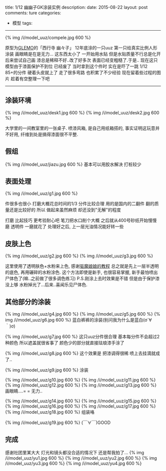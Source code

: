 title: 1/12 幽幽子GK涂装实例
description: 
date: 2015-08-22
layout: post
comments: ture
categories:
- 模型
tags: 
---

{% img /i/model_uuz/compele.jpg 600 %}

原型为[GLEMO](http://glemo.blog.fc2.com/)的「西行寺 幽々子」
12年底涂的一只uuz 第一只给真实比例人形涂装
画眼睛是在是无力...
这东西太小了 一开始用水贴 但是水贴质量不行总是化开
后来尝试自己画 漆总是稀释不好..改了好多次 表面已经变粗糙了.于是..
现在这只模型由于漆面保护不到位 已经废了
当时拿到这个件时 实在是吓了一跳 1/12 85+的分件
硬着头皮就上了 走了很多弯路 也积累了不少经验
现在留着些过程的图片 趁着有空整理一下吧

---

## 涂装环境
{% img /i/model_uuz/desk1.jpg 600 %}
{% img /i/model_uuz/desk2.jpg 600 %}

大学里的一间教室里的一张桌子.
喷漆风箱, 是自己用纸箱搭的, 事实证明这玩意并不好用, 纤维到处是搞得漆面很不平整.


## 假组

{% img /i/model_uuz/jiazu.jpg 600 %}
基本可以用胶水解决 打桩较少
## 表面处理

{% img /i/model_uuz/g1.jpg 600 %}

件很多也很小 打磨大概花总时间的1/3
分件比较合理 用的是国内的二翻件 翻的质量还是比较好的
所以 做起来虽然麻烦 却还没到"无解"的程度

打磨 比起技巧 更考验耐心吧
笔刀把水口削个大概 之后就从400号砂纸开始慢慢磨
透明件 一磨就花了 处理好之后, 上一层光油情况能好转一些


## 皮肤上色

{% img /i/model_uuz/g2.jpg 600 %}
{% img /i/model_uuz/g3.jpg 600 %}


这里使用了透明肤色+水粉来上色, 感谢[驱魔娘娘的教程](http://blog.sina.com.cn/s/blog_533ff0b20100uwck.html)
总之就是先上一层半透明的底色, 再用碾碎的水粉涂色.
这个方法即使是新手, 也很容易掌握, 新手最怕喷出尸体色了(嘛..之前做了很多调色练习)
P.S.刚涂上去时效果是不错 但是由于保护漆没上够 水粉掉光了...后来..喜闻乐见尸体色.

## 其他部分的涂装

{% img /i/model_uuz/g4.jpg 600 %}
{% img /i/model_uuz/g5.jpg 600 %}
{% img /i/model_uuz/g6.jpg 600 %}
蓝白裤裤的涂装(别问我为什么是蓝白(σ´∀｀)σ)

{% img /i/model_uuz/g7.jpg 600 %}
这只uuz分件很合理 基本每分件不会超过2种颜色
所以遮盖就很省事了 颜色少的部分就直接珐琅漆手涂了

{% img /i/model_uuz/g8.jpg 600 %}
这个效果是 把漆调得很稀 喷上去挂滴就成了..

{% img /i/model_uuz/g9.jpg 600 %}
涂装

{% img /i/model_uuz/g10.jpg 600 %}
{% img /i/model_uuz/g11.jpg 600 %}
{% img /i/model_uuz/g12.jpg 600 %}
{% img /i/model_uuz/g13.jpg 600 %}
画眼睛....= = 无力..

{% img /i/model_uuz/g14.jpg 600 %}
{% img /i/model_uuz/g15.jpg 600 %}
{% img /i/model_uuz/g16.jpg 600 %}
{% img /i/model_uuz/g17.jpg 600 %}
{% img /i/model_uuz/g18.jpg 600 %}
组装咯

{% img /i/model_uuz/g19.jpg 600 %}
(￣∀￣)GOOD

## 完成
感谢社团里某大大 灯光和镜头都没合适的情况下 还是帮我拍了...
{% img /i/model_uuz/yu1.jpg 600 %}
{% img /i/model_uuz/yu2.jpg 600 %}
{% img /i/model_uuz/yu3.jpg 600 %}
{% img /i/model_uuz/yu4.jpg 600 %}
